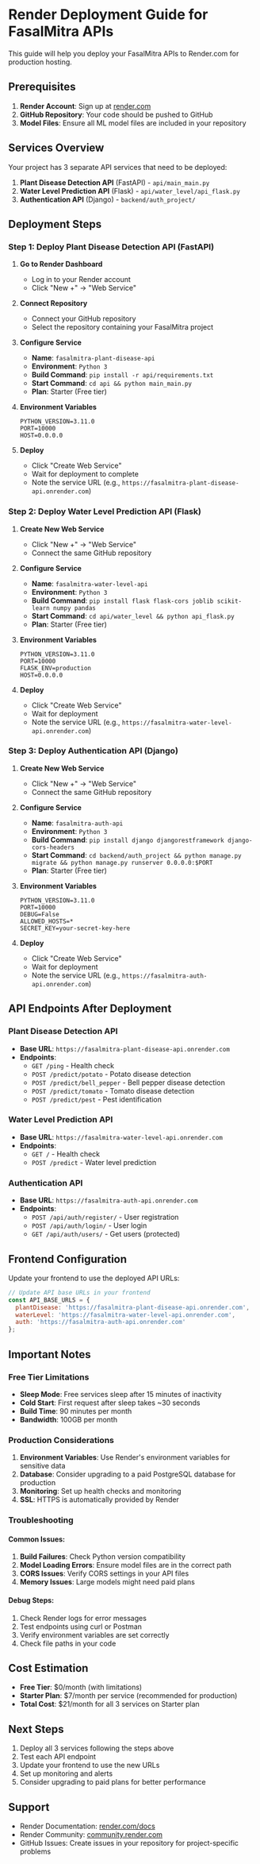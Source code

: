# Render Deployment Guide for FasalMitra APIs

This guide will help you deploy your FasalMitra APIs to Render.com for production hosting.

## Prerequisites

1. **Render Account**: Sign up at [render.com](https://render.com)
2. **GitHub Repository**: Your code should be pushed to GitHub
3. **Model Files**: Ensure all ML model files are included in your repository

## Services Overview

Your project has 3 separate API services that need to be deployed:

1. **Plant Disease Detection API** (FastAPI) - `api/main_main.py`
2. **Water Level Prediction API** (Flask) - `api/water_level/api_flask.py`  
3. **Authentication API** (Django) - `backend/auth_project/`

## Deployment Steps

### Step 1: Deploy Plant Disease Detection API (FastAPI)

1. **Go to Render Dashboard**
   - Log in to your Render account
   - Click "New +" → "Web Service"

2. **Connect Repository**
   - Connect your GitHub repository
   - Select the repository containing your FasalMitra project

3. **Configure Service**
   - **Name**: `fasalmitra-plant-disease-api`
   - **Environment**: `Python 3`
   - **Build Command**: `pip install -r api/requirements.txt`
   - **Start Command**: `cd api && python main_main.py`
   - **Plan**: Starter (Free tier)

4. **Environment Variables**
   ```
   PYTHON_VERSION=3.11.0
   PORT=10000
   HOST=0.0.0.0
   ```

5. **Deploy**
   - Click "Create Web Service"
   - Wait for deployment to complete
   - Note the service URL (e.g., `https://fasalmitra-plant-disease-api.onrender.com`)

### Step 2: Deploy Water Level Prediction API (Flask)

1. **Create New Web Service**
   - Click "New +" → "Web Service"
   - Connect the same GitHub repository

2. **Configure Service**
   - **Name**: `fasalmitra-water-level-api`
   - **Environment**: `Python 3`
   - **Build Command**: `pip install flask flask-cors joblib scikit-learn numpy pandas`
   - **Start Command**: `cd api/water_level && python api_flask.py`
   - **Plan**: Starter (Free tier)

3. **Environment Variables**
   ```
   PYTHON_VERSION=3.11.0
   PORT=10000
   FLASK_ENV=production
   HOST=0.0.0.0
   ```

4. **Deploy**
   - Click "Create Web Service"
   - Wait for deployment
   - Note the service URL (e.g., `https://fasalmitra-water-level-api.onrender.com`)

### Step 3: Deploy Authentication API (Django)

1. **Create New Web Service**
   - Click "New +" → "Web Service"
   - Connect the same GitHub repository

2. **Configure Service**
   - **Name**: `fasalmitra-auth-api`
   - **Environment**: `Python 3`
   - **Build Command**: `pip install django djangorestframework django-cors-headers`
   - **Start Command**: `cd backend/auth_project && python manage.py migrate && python manage.py runserver 0.0.0.0:$PORT`
   - **Plan**: Starter (Free tier)

3. **Environment Variables**
   ```
   PYTHON_VERSION=3.11.0
   PORT=10000
   DEBUG=False
   ALLOWED_HOSTS=*
   SECRET_KEY=your-secret-key-here
   ```

4. **Deploy**
   - Click "Create Web Service"
   - Wait for deployment
   - Note the service URL (e.g., `https://fasalmitra-auth-api.onrender.com`)

## API Endpoints After Deployment

### Plant Disease Detection API
- **Base URL**: `https://fasalmitra-plant-disease-api.onrender.com`
- **Endpoints**:
  - `GET /ping` - Health check
  - `POST /predict/potato` - Potato disease detection
  - `POST /predict/bell_pepper` - Bell pepper disease detection
  - `POST /predict/tomato` - Tomato disease detection
  - `POST /predict/pest` - Pest identification

### Water Level Prediction API
- **Base URL**: `https://fasalmitra-water-level-api.onrender.com`
- **Endpoints**:
  - `GET /` - Health check
  - `POST /predict` - Water level prediction

### Authentication API
- **Base URL**: `https://fasalmitra-auth-api.onrender.com`
- **Endpoints**:
  - `POST /api/auth/register/` - User registration
  - `POST /api/auth/login/` - User login
  - `GET /api/auth/users/` - Get users (protected)

## Frontend Configuration

Update your frontend to use the deployed API URLs:

```javascript
// Update API base URLs in your frontend
const API_BASE_URLS = {
  plantDisease: 'https://fasalmitra-plant-disease-api.onrender.com',
  waterLevel: 'https://fasalmitra-water-level-api.onrender.com',
  auth: 'https://fasalmitra-auth-api.onrender.com'
};
```

## Important Notes

### Free Tier Limitations
- **Sleep Mode**: Free services sleep after 15 minutes of inactivity
- **Cold Start**: First request after sleep takes ~30 seconds
- **Build Time**: 90 minutes per month
- **Bandwidth**: 100GB per month

### Production Considerations
1. **Environment Variables**: Use Render's environment variables for sensitive data
2. **Database**: Consider upgrading to a paid PostgreSQL database for production
3. **Monitoring**: Set up health checks and monitoring
4. **SSL**: HTTPS is automatically provided by Render

### Troubleshooting

#### Common Issues:
1. **Build Failures**: Check Python version compatibility
2. **Model Loading Errors**: Ensure model files are in the correct path
3. **CORS Issues**: Verify CORS settings in your API files
4. **Memory Issues**: Large models might need paid plans

#### Debug Steps:
1. Check Render logs for error messages
2. Test endpoints using curl or Postman
3. Verify environment variables are set correctly
4. Check file paths in your code

## Cost Estimation

- **Free Tier**: $0/month (with limitations)
- **Starter Plan**: $7/month per service (recommended for production)
- **Total Cost**: $21/month for all 3 services on Starter plan

## Next Steps

1. Deploy all 3 services following the steps above
2. Test each API endpoint
3. Update your frontend to use the new URLs
4. Set up monitoring and alerts
5. Consider upgrading to paid plans for better performance

## Support

- Render Documentation: [render.com/docs](https://render.com/docs)
- Render Community: [community.render.com](https://community.render.com)
- GitHub Issues: Create issues in your repository for project-specific problems
